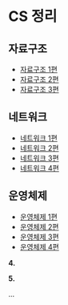 # CS 정리
## 자료구조
* [자료구조 1편](./자료구조/자료구조(1)/readme.md)
* [자료구조 2편](./자료구조/자료구조(2)/readme.md)
* [자료구조 3편](./자료구조/자료구조(3)/readme.md)

## 네트워크
* [네트워크 1편](./네트워크/네트워크(1)/readme.md)
* [네트워크 2편](./네트워크/네트워크(2)/readme.md)
* [네트워크 3편](./네트워크/네트워크(3)/readme.md)
* [네트워크 4편](./네트워크/네트워크(4)/readme.md)

## 운영체제
* [운영체제 1편](./운영체제/운영체제(1)/readme.md)
* [운영체제 2편](./운영체제/운영체제(2)/readme.md)
* [운영체제 3편](./운영체제/운영체제(3)/readme.md)
* [운영체제 4편](./운영체제/운영체제(4)/readme.md)

**4.**

**5.**

...
